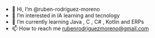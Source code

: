 - 👋 Hi, I’m @ruben-rodriguez-moreno
- 👀 I’m interested in IA learning and tecnology
- 🌱 I’m currently learning Java , C , C# , Kotlin and ERPs
- 📫 How to reach me rubenrodriguezmoreno@gmail.com

